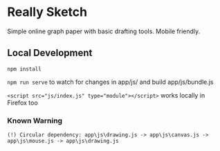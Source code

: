 # Really Sketch

Simple online graph paper with basic drafting tools. Mobile friendly.

## Local Development

`npm install`

`npm run serve` to watch for changes in app/js/ and build app/js/bundle.js

`<script src="js/index.js" type="module"></script>` works locally in Firefox too

### Known Warning

`(!) Circular dependency: app\js\drawing.js -> app\js\canvas.js -> app\js\mouse.js -> app\js\drawing.js`
